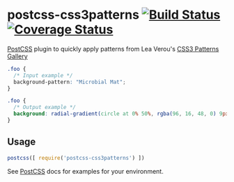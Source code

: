 # postcss-css3patterns [![Build Status][ci-img]][ci] [![Coverage Status][cov-img]][cov]

[PostCSS] plugin to quickly apply patterns from Lea Verou's [CSS3 Patterns Gallery]

[PostCSS]: https://github.com/postcss/postcss
[CSS3 Patterns Gallery]: http://lea.verou.me/css3patterns/
[ci-img]:  https://travis-ci.org/dmarchena/postcss-css3patterns.svg
[ci]:      https://travis-ci.org/dmarchena/postcss-css3patterns
[cov-img]: https://coveralls.io/repos/github/dmarchena/postcss-css3patterns/badge.svg?branch=master
[cov]:     https://coveralls.io/github/dmarchena/postcss-css3patterns?branch=master

```css
.foo {
  /* Input example */
  background-pattern: "Microbial Mat";
}
```

```css
.foo {
  /* Output example */
  background: radial-gradient(circle at 0% 50%, rgba(96, 16, 48, 0) 9px, #613 10px, rgba(96, 16, 48, 0) 11px) 0px 10px, radial-gradient(at 100% 100%, rgba(96, 16, 48, 0) 9px, #613 10px, rgba(96, 16, 48, 0) 11px), #8a3; background-size: 20px 20px;
}
```

## Usage

```js
postcss([ require('postcss-css3patterns') ])
```

See [PostCSS] docs for examples for your environment.
